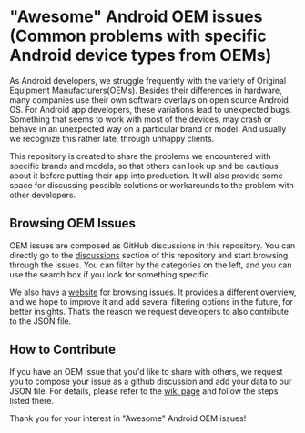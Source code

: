 # "Awesome" Android OEM issues (Common problems with specific Android device types from OEMs)

As Android developers, we struggle frequently with the variety of Original Equipment Manufacturers(OEMs). Besides their differences in hardware, many companies use their own software overlays on open source Android OS. For Android app developers, these variations lead to unexpected bugs. Something that seems to work with most of the devices, may crash or behave in an unexpected way on a particular brand or model. And usually we recognize this rather late, through unhappy clients.

This repository is created to share the problems we encountered with specific brands and models, so that others can look up and be cautious about it before putting their app into production. It will also provide some space for discussing possible solutions or workarounds to the problem with other developers. 

## Browsing OEM Issues

OEM issues are composed as GitHub discussions in this repository. You can directly go to the [discussions](https://github.com/OyaCanli/awesome-android-oem-issues/discussions) section of this repository and start browsing through the issues. You can filter by the categories on the left, and you can use the search box if you look for something specific.

We also have a [website](https://oyacanli.github.io/awesome-android-oem-issues/) for browsing issues.  It provides a different overview, and we hope to improve it and add several filtering options in the future, for better insights. That’s the reason we request developers to also contribute to the JSON file. 

## How to Contribute

If you have an OEM issue that you'd like to share with others, we request you to compose your issue as a github discussion and add your data to our JSON file. For details, please refer to the [wiki page](https://github.com/OyaCanli/awesome-android-oem-issues/wiki) and follow the steps listed there.

Thank you for your interest in "Awesome" Android OEM issues!
